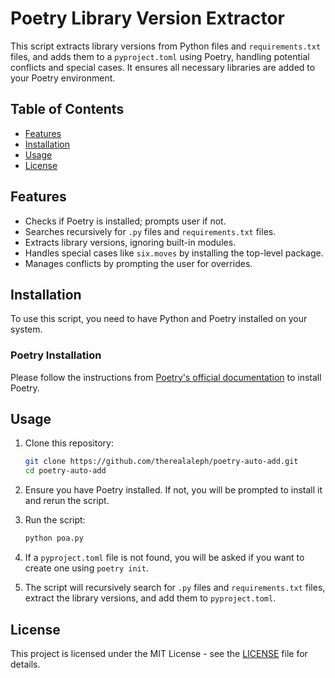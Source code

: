 # Poetry Library Version Extractor

This script extracts library versions from Python files and `requirements.txt` files, and adds them to a `pyproject.toml` using Poetry, handling potential conflicts and special cases. It ensures all necessary libraries are added to your Poetry environment.

## Table of Contents

- [Features](#features)
- [Installation](#installation)
- [Usage](#usage)
- [License](#license)

## Features

- Checks if Poetry is installed; prompts user if not.
- Searches recursively for `.py` files and `requirements.txt` files.
- Extracts library versions, ignoring built-in modules.
- Handles special cases like `six.moves` by installing the top-level package.
- Manages conflicts by prompting the user for overrides.

## Installation

To use this script, you need to have Python and Poetry installed on your system.

### Poetry Installation

Please follow the instructions from [Poetry's official documentation](https://python-poetry.org/docs/#installation) to install Poetry.

## Usage

1. Clone this repository:
    ```sh
    git clone https://github.com/therealaleph/poetry-auto-add.git
    cd poetry-auto-add
    ```

2. Ensure you have Poetry installed. If not, you will be prompted to install it and rerun the script.

3. Run the script:
    ```sh
    python poa.py
    ```

4. If a `pyproject.toml` file is not found, you will be asked if you want to create one using `poetry init`.

5. The script will recursively search for `.py` files and `requirements.txt` files, extract the library versions, and add them to `pyproject.toml`.

## License

This project is licensed under the MIT License - see the [LICENSE](LICENSE) file for details.
